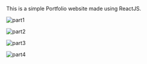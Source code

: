 This is a simple Portfolio website made using ReactJS.

![part1](https://user-images.githubusercontent.com/99096855/190922582-f7a9af7e-e3f4-4719-aacf-92a3823b6f0d.png)

![part2](https://user-images.githubusercontent.com/99096855/190922286-0c420424-ab09-4216-8527-420ebc2a93d7.png)

![part3](https://user-images.githubusercontent.com/99096855/190922293-dd6c2275-2128-4620-b15b-430a287538f7.png)

![part4](https://user-images.githubusercontent.com/99096855/190922308-488904f9-d28a-4708-bad5-774fef8524cb.png)




